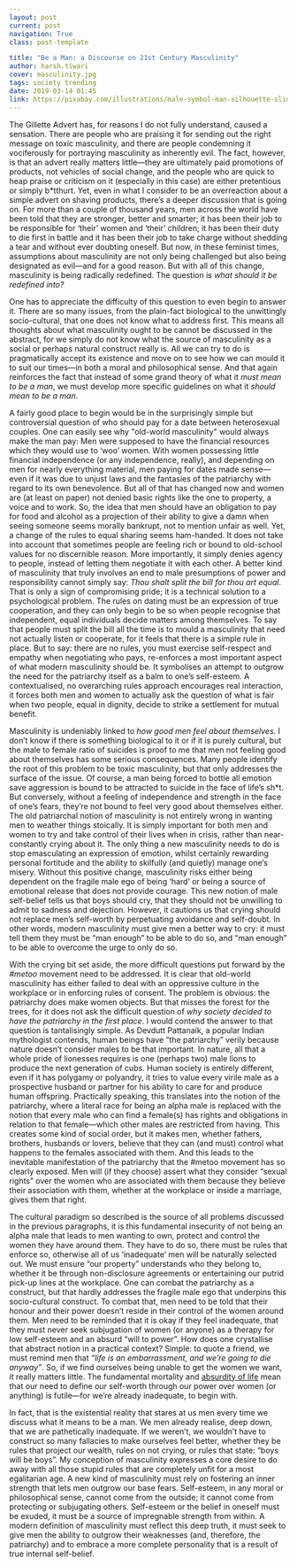 ```yaml
---
layout: post
current: post
navigation: True
class: post-template

title: "Be a Man: a Discourse on 21st Century Masculinity"
author: harsh.tiwari
cover: masculinity.jpg
tags: society trending
date: 2019-03-14 01:45
link: https://pixabay.com/illustrations/male-symbol-man-silhouette-slide-601785/
---
```


The Gillette Advert has, for reasons I do not fully understand, caused a
sensation. There are people who are praising it for sending out the right
message on toxic masculinity, and there are people condemning it vociferously
for portraying masculinity as inherently evil. The fact, however, is that an
advert really matters little—they are ultimately paid promotions of products,
not vehicles of social change, and the people who are quick to heap praise or
criticism on it (especially in this case) are either pretentious or simply
b\*tthurt. Yet, even in what I consider to be an overreaction about a simple
advert on shaving products, there’s a deeper discussion that is going on. For
more than a couple of thousand years, men across the world have been told that
they are stronger, better and smarter; it has been their job to be responsible
for ‘their’ women and ‘their’ children; it has been their duty to die first in
battle and it has been their job to take charge without shedding a tear and
without ever doubting oneself. But now, in these feminist times, assumptions
about masculinity are not only being challenged but also being designated as
evil—and for a good reason. But with all of this change, masculinity is being
radically redefined. The question is *what should it be redefined into?*

One has to appreciate the difficulty of this question to even begin to answer
it. There are so many issues, from the plain-fact biological to the unwittingly
socio-cultural, that one does not know what to address first. This means all
thoughts about what masculinity ought to be cannot be discussed in the abstract, for we
simply do not know what the source of masculinity as a social or perhaps natural
construct really is. All we can try to do is pragmatically accept its existence
and move on to see how we can mould it to suit our times—in both a moral and
philosophical sense. And that again reinforces the fact that instead of some
grand theory of what it *must mean to be a man*, we must develop more specific
guidelines on what it *should mean to be a man*.   

A fairly good place to begin would be in the surprisingly simple but
controversial question of who should pay for a date between heterosexual
couples. One can easily see why "old-world masculinity" would always make the
man pay: Men were supposed to have the financial resources which they would use
to ‘woo’ women. With women possessing little financial independence (or any
independence, really), and depending on men for nearly everything material, men
paying for dates made sense—even if it was due to unjust laws and the fantasies
of the patriarchy with regard to its own benevolence. But all of that has
changed now and women are (at least on paper) not denied basic rights like the
one to property, a voice and to work. So, the idea that men should have an
obligation to pay for food and alcohol as a projection of their ability to give
a damn when seeing someone seems morally bankrupt, not to mention unfair as
well. Yet, a change of the rules to equal sharing seems ham-handed. It does not
take into account that sometimes people are feeling rich or bound to old-school
values for no discernible reason. More importantly, it simply denies agency to
people, instead of letting them negotiate it with each other. A better kind of
masculinity that truly involves an end to male presumptions of power and
responsibility cannot simply say: *Thou shalt split the bill for thou art equal*.
That is only a sign of compromising pride; it is a technical solution to a
psychological problem. The rules on dating must be an expression of true
cooperation, and they can only begin to be so when people recognise that
independent, equal individuals decide matters among themselves. To say that
people must split the bill all the time is to mould a masculinity that need not
actually listen or cooperate, for it feels that there is a simple rule in place.
But to say: there are no rules, you must exercise self-respect and empathy when
negotiating who pays, re-enforces a most important aspect of what modern
masculinity should be. It symbolises an attempt to outgrow the need for the
patriarchy itself as a balm to one’s self-esteem. A contextualised, no
overarching rules approach encourages real interaction, it forces both men and
women to actually ask the question of what is fair when two people, equal in
dignity, decide to strike a settlement for mutual benefit.     

Masculinity is undeniably linked to *how good men feel about themselves*. I don’t
know if there is something biological to it or if it is purely cultural, but the
male to female ratio of suicides is proof to me that men not feeling good about
themselves has some serious consequences. Many people identify the root of this
problem to be toxic masculinity, but that only addresses the surface of the
issue. Of course, a man being forced to bottle all emotion save aggression is
bound to be attracted to suicide in the face of life’s sh\*t. But conversely,
without a feeling of independence and strength in the face of one’s fears,
they’re not bound to feel very good about themselves either. The old patriarchal
notion of masculinity is not entirely wrong in wanting men to weather things
stoically. It is simply important for both men and women to try and take control
of their lives when in crisis, rather than near-constantly crying about it. The
only thing a new masculinity needs to do is stop emasculating an expression of
emotion, whilst certainly rewarding personal fortitude and the ability to
skilfully (and quietly) manage one’s misery. Without this positive change,
masculinity risks either being dependent on the fragile male ego of being ‘hard’
or being a source of emotional release that does not provide courage. This new
notion of male self-belief tells us that boys should cry, that they should not
be unwilling to admit to sadness and dejection. However, it cautions us that
crying should not replace men’s self-worth by perpetuating avoidance and
self-doubt. In other words, modern masculinity must give men a better way to
cry: it must tell them they must be “man enough” to be able to do so, and “man
enough” to be able to overcome the urge to only do so.

With the crying bit set aside, the more difficult questions put forward by the
*\#metoo* movement need to be addressed. It is clear that old-world masculinity
has either failed to deal with an oppressive culture in the workplace or in
enforcing rules of consent. The problem is obvious: the patriarchy does make
women objects. But that misses the forest for the trees, for it does not ask the
difficult question of *why society decided to have the patriarchy in the first
place*. I would contend the answer to that question is tantalisingly simple. As
Devdutt Pattanaik, a popular Indian mythologist contends, human beings have “the
patriarchy” verily because nature doesn’t consider males to be that important.
In nature, all that a whole pride of lionesses requires is one (perhaps two)
male lions to produce the next generation of cubs. Human society is entirely
different, even if it has polygamy or polyandry, it tries to value every virile
male as a prospective husband or partner for his ability to care for and produce
human offspring. Practically speaking, this translates into the notion of the
patriarchy, where a literal race for being an alpha male is replaced with the
notion that every male who can find a female(s) has rights and obligations in
relation to that female—which other males are restricted from having. This
creates some kind of social order, but it makes men, whether fathers, brothers,
husbands or lovers, believe that they can (and must) control what happens to the
females associated with them. And this leads to the inevitable manifestation of
the patriarchy that the \#metoo movement has so clearly exposed. Men will (if
they choose) assert what they consider “sexual rights” over the women who are
associated with them because they believe their association with them, whether
at the workplace or inside a marriage, gives them that right.

The cultural paradigm so described is the source of all problems discussed in
the previous paragraphs, it is this fundamental insecurity of not being an alpha
male that leads to men wanting to own, protect and control the women they have
around them. They have to do so, there must be rules that enforce so, otherwise
all of us ‘inadequate’ men will be naturally selected out. We must ensure “our
property” understands who they belong to, whether it be through non-disclosure
agreements or entertaining our putrid pick-up lines at the workplace. One can
combat the patriarchy as a construct, but that hardly addresses the fragile male
ego that underpins this socio-cultural construct. To combat that, men need to be
told that their honour and their power doesn’t reside in their control of the
women around them. Men need to be reminded that it is okay if they feel
inadequate, that they must never seek subjugation of women (or anyone) as a
therapy for low self-esteem and an absurd “will to power”. How does one
crystallise that abstract notion in a practical context? Simple: to quote a
friend, we must remind men that *“life is an embarrassment, and we’re going to
die anyway”*. So, if we find ourselves being unable to get the women we want, it
really matters little. The fundamental mortality and [absurdity of life](https://thepangean.com/Understanding-the-Absurdity-of-Life) mean that
our need to define our self-worth through our power over women (or anything) is
futile—for we’re already inadequate, to begin with.

In fact, that is the existential reality that stares at us men every time we
discuss what it means to be a man. We men already realise, deep down, that we
are pathetically inadequate. If we weren’t, we wouldn’t have to construct so
many fallacies to make ourselves feel better, whether they be rules that project
our wealth, rules on not crying, or rules that state: “boys will be boys”.
My conception of masculinity expresses a core desire to do away with all those
stupid rules that are completely unfit for a most egalitarian age. A new kind of
masculinity must rely on fostering an inner strength that lets men outgrow our
base fears. Self-esteem, in any moral or philosophical sense, cannot come from
the outside; it cannot come from protecting or subjugating others. Self-esteem
or the belief in oneself must be exuded, it must be a source of impregnable
strength from within. A modern definition of masculinity must reflect this deep
truth, it must seek to give men the ability to outgrow their weaknesses (and,
therefore, the patriarchy) and to embrace a more complete personality that is a
result of true internal self-belief.

